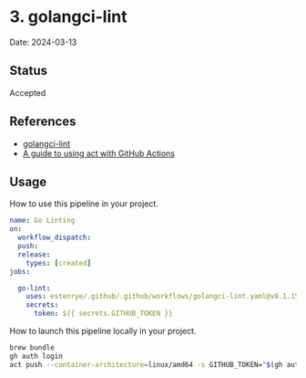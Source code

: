# 3. golangci-lint

Date: 2024-03-13

## Status

Accepted

## References

- [golangci-lint](https://golangci-lint.run/)
- [A guide to using act with GitHub Actions](https://dev.to/logrocket/a-guide-to-using-act-with-github-actions-2n3m)


## Usage

How to use this pipeline in your project.

```yaml
name: Go Linting
on:
  workflow_dispatch:
  push:
  release:
    types: [created]
jobs:

  go-lint:
    uses: estenrye/.github/.github/workflows/golangci-lint.yaml@v0.1.15
    secrets:
      token: ${{ secrets.GITHUB_TOKEN }}
```

How to launch this pipeline locally in your project.

```bash
brew bundle
gh auth login
act push --container-architecture=linux/amd64 -s GITHUB_TOKEN="$(gh auth token)"
```
